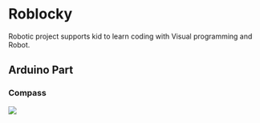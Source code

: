 # Roblocky
Robotic project supports kid to learn coding with Visual programming and Robot.

<h2>Arduino Part</h2>

<h3>Compass</h3>

<img src="https://lh6.googleusercontent.com/0s5IAwpGgvI8GERSLgprBx69kdxtuP3Mjs17LzFZLxMitAAtvjTPNgc74d5Y_8-gq0P9gdVrSOq-Fmc=w1509-h683" />
